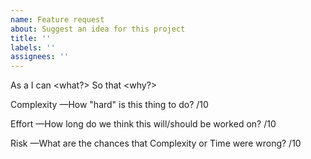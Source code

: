 ```yaml
---
name: Feature request
about: Suggest an idea for this project
title: ''
labels: ''
assignees: ''
---
```


As a <persona>
I can <what?>
So that <why?>

Complexity —How "hard" is this thing to do?
/10

Effort —How long do we think this will/should be worked on?
/10

Risk —What are the chances that Complexity or Time were wrong?
/10

